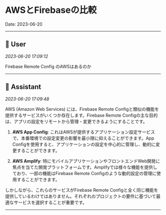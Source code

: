 # AWSとFirebaseの比較

Date: 2023-06-20

---

## 👤 User
*2023-06-20 17:09:12*

Firebase Remote Config のAWSはあるのか

---

## 🤖 Assistant
*2023-06-20 17:09:48*

AWS (Amazon Web Services) には、Firebase Remote Configと類似の機能を提供するサービスがいくつか存在します。Firebase Remote Configの主な目的は、アプリの設定をリモートから管理・変更できるようにすることです。

1. **AWS App Config**: これはAWSが提供するアプリケーション設定サービスで、本番環境での設定変更の影響を最小限に抑えることができます。App Configを使用すると、アプリケーションの設定を中心的に管理し、動的に変更することができます。

2. **AWS Amplify**: 特にモバイルアプリケーションやフロントエンドWeb開発に焦点を当てた開発プラットフォームです。Amplifyでは様々な機能を提供しており、一部の機能はFirebase Remote Configのような動的設定の管理に使用することができます。

しかしながら、これらのサービスがFirebase Remote Configと全く同じ機能を提供しているわけではありません。それぞれのプロジェクトの要件に基づいて最適なサービスを選択することが重要です。

---
